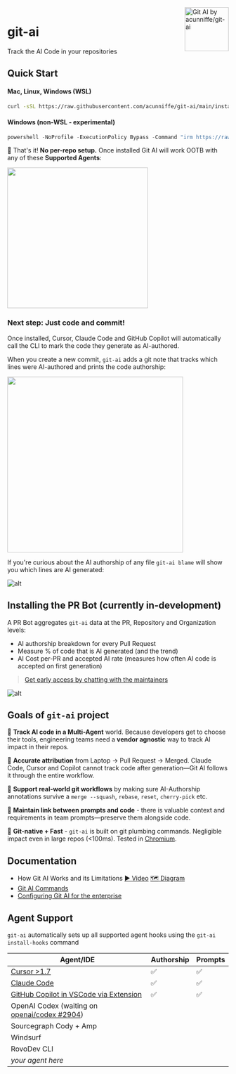 
<div>
<img src="https://github.com/acunniffe/git-ai/raw/main/assets/docs/git-ai.png" align="right"
     alt="Git AI by acunniffe/git-ai" width="100" height="100" />

</div>
<div>
<h1 align="left"><b>git-ai</b></h1>
</div>
<p align="left">Track the AI Code in your repositories</p>

## Quick Start 

#### Mac, Linux, Windows (WSL)

```bash
curl -sSL https://raw.githubusercontent.com/acunniffe/git-ai/main/install.sh | bash
```

#### Windows (non-WSL - experimental)

```powershell
powershell -NoProfile -ExecutionPolicy Bypass -Command "irm https://raw.githubusercontent.com/acunniffe/git-ai/main/install.ps1 | iex"
```

🎊 That's it! **No per-repo setup.** Once installed Git AI will work OOTB with any of these **Supported Agents**:  

<img src="https://github.com/acunniffe/git-ai/raw/main/assets/docs/supported-agents.png" width="320" />

### Next step: **Just code and commit!**
Once installed, Cursor, Claude Code and GitHub Copilot will automatically call the CLI to mark the code they generate as AI-authored. 

When you create a new commit, `git-ai` adds a git note that tracks which lines were AI-authored and prints the code authorship: 

<img src="https://github.com/acunniffe/git-ai/raw/main/assets/docs/graph.jpg" width="400" />

If you're curious about the AI authorship of any file `git-ai blame` will show you which lines are AI generated:

![alt](https://github.com/acunniffe/git-ai/raw/main/assets/docs/blame-cmd.jpg)

## Installing the PR Bot (currently in-development)

A PR Bot aggregates `git-ai` data at the PR, Repository and Organization levels: 

- AI authorship breakdown for every Pull Request
- Measure % of code that is AI generated (and the trend)
- AI Cost per-PR and accepted AI rate (measures how often AI code is accepted on first generation)

> [Get early access by chatting with the maintainers](https://calendly.com/acunniffe/meeting-with-git-ai-authors)

![alt](https://github.com/acunniffe/git-ai/raw/main/assets/docs/bot.png)


## Goals of `git-ai` project

🤖 **Track AI code in a Multi-Agent** world. Because developers get to choose their tools, engineering teams need a **vendor agnostic** way to track AI impact in their repos. 

🎯 **Accurate attribution** from Laptop → Pull Request → Merged. Claude Code, Cursor and Copilot cannot track code after generation—Git AI follows it through the entire workflow. 

🔄 **Support real-world git workflows** by making sure AI-Authorship annotations survive a `merge --squash`, `rebase`, `reset`, `cherry-pick` etc.

🔗 **Maintain link between prompts and code** - there is valuable context and requirements in team prompts—preserve them alongside code. 

🚀 **Git-native + Fast** - `git-ai` is built on git plumbing commands. Negligible impact even in large repos (&lt;100ms). Tested in [Chromium](https://github.com/chromium/chromium).


## Documentation
- How Git AI Works and its Limitations [▶️ Video](https://www.youtube.com/watch?v=b_DZTC1PKHI) [🗺️ Diagram](https://usegitai.com/docs/how-git-ai-works)
- [Git AI Commands](https://usegitai.com/docs/reference)
- [Configuring Git AI for the enterprise](https://usegitai.com/docs/enterprise-configuration)

## Agent Support

`git-ai` automatically sets up all supported agent hooks using the `git-ai install-hooks` command

| Agent/IDE | Authorship | Prompts |
| --- | --- | --- |
| [Cursor &gt;1.7](https://usegitai.com/docs/cursor) | ✅ | ✅ |
| [Claude Code](https://usegitai.com/docs/claude-code) | ✅ | ✅ |
| [GitHub Copilot in VSCode via Extension](https://usegitai.com/docs/vs-code-github-copilot) | ✅ | ✅ |
| OpenAI Codex (waiting on [openai/codex #2904](https://github.com/openai/codex/pull/2904)) |  |  |
| Sourcegraph Cody + Amp |  |  |
| Windsurf |  |  |
| RovoDev CLI |  |  |
| _your agent here_ |  |  |

